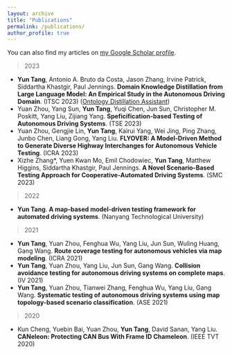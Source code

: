 ```yaml
---
layout: archive
title: "Publications"
permalink: /publications/
author_profile: true
---
```


You can also find my articles on <a href="https://scholar.google.com/citations?user=idlExzkAAAAJ">my Google Scholar profile</a>.


> 2023
- **Yun Tang**, Antonio A. Bruto da Costa, Jason Zhang, Irvine Patrick, Siddartha Khastgir, Paul Jennings. **Domain Knowledge Distillation from Large Language Model: An Empirical Study in the Autonomous Driving Domain**. (ITSC 2023) ([Ontology Distillation Assistant](https://github.com/ntutangyun/OntoGPT))
- Yuan Zhou, Yang Sun, **Yun Tang**, Yuqi Chen, Jun Sun, Christopher M. Poskitt, Yang Liu, Zijiang Yang. **Speficification-based Testing of Autonomous Driving Systems**. (TSE 2023)
- Yuan Zhou, Gengjie Lin, **Yun Tang**, Kairui Yang, Wei Jing, Ping Zhang, Junbo Chen, Liang Gong, Yang Liu. **FLYOVER: A Model-Driven Method to Generate Diverse Highway Interchanges for Autonomous Vehicle Testing**. (ICRA 2023)
- Xizhe Zhang*, Yuen Kwan Mo, Emil Chodowiec, **Yun Tang**, Matthew Higgins, Siddartha Khastgir, Paul Jennings. **A Novel Scenario-Based Testing Approach for Cooperative-Automated Driving Systems**. (SMC 2023)

> 2022
- **Yun Tang**. **A map-based model-driven testing framework for automated driving systems**. (Nanyang Technological University)

> 2021
- **Yun Tang**, Yuan Zhou, Fenghua Wu, Yang Liu, Jun Sun, Wuling Huang, Gang Wang. **Route coverage testing for autonomous vehicles via map modeling**. (ICRA 2021)
- **Yun Tang**, Yuan Zhou, Yang Liu, Jun Sun, Gang Wang. **Collision avoidance testing for autonomous driving systems on complete maps**. (IV 2021)
- **Yun Tang**, Yuan Zhou, Tianwei Zhang, Fenghua Wu, Yang Liu, Gang Wang. **Systematic testing of autonomous driving systems using map topology-based scenario classification**. (ASE 2021)

> 2020
- Kun Cheng, Yuebin Bai, Yuan Zhou, **Yun Tang**, David Sanan, Yang Liu.  **CANeleon: Protecting CAN Bus With Frame ID Chameleon**. (IEEE TVT 2020)